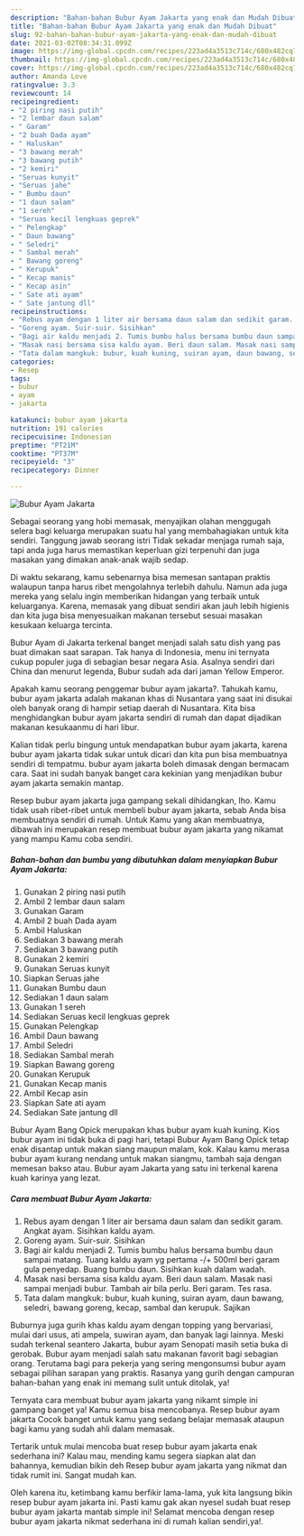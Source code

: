 ```yaml
---
description: "Bahan-bahan Bubur Ayam Jakarta yang enak dan Mudah Dibuat"
title: "Bahan-bahan Bubur Ayam Jakarta yang enak dan Mudah Dibuat"
slug: 92-bahan-bahan-bubur-ayam-jakarta-yang-enak-dan-mudah-dibuat
date: 2021-03-02T08:34:31.099Z
image: https://img-global.cpcdn.com/recipes/223ad4a3513c714c/680x482cq70/bubur-ayam-jakarta-foto-resep-utama.jpg
thumbnail: https://img-global.cpcdn.com/recipes/223ad4a3513c714c/680x482cq70/bubur-ayam-jakarta-foto-resep-utama.jpg
cover: https://img-global.cpcdn.com/recipes/223ad4a3513c714c/680x482cq70/bubur-ayam-jakarta-foto-resep-utama.jpg
author: Amanda Love
ratingvalue: 3.3
reviewcount: 14
recipeingredient:
- "2 piring nasi putih"
- "2 lembar daun salam"
- " Garam"
- "2 buah Dada ayam"
- " Haluskan"
- "3 bawang merah"
- "3 bawang putih"
- "2 kemiri"
- "Seruas kunyit"
- "Seruas jahe"
- " Bumbu daun"
- "1 daun salam"
- "1 sereh"
- "Seruas kecil lengkuas geprek"
- " Pelengkap"
- " Daun bawang"
- " Seledri"
- " Sambal merah"
- " Bawang goreng"
- " Kerupuk"
- " Kecap manis"
- " Kecap asin"
- " Sate ati ayam"
- " Sate jantung dll"
recipeinstructions:
- "Rebus ayam dengan 1 liter air bersama daun salam dan sedikit garam. Angkat ayam. Sisihkan kaldu ayam."
- "Goreng ayam. Suir-suir. Sisihkan"
- "Bagi air kaldu menjadi 2. Tumis bumbu halus bersama bumbu daun sampai matang. Tuang kaldu ayam yg pertama -/+ 500ml beri garam gula penyedap. Buang bumbu daun. Sisihkan kuah dalam wadah."
- "Masak nasi bersama sisa kaldu ayam. Beri daun salam. Masak nasi sampai menjadi bubur. Tambah air bila perlu. Beri garam. Tes rasa."
- "Tata dalam mangkuk: bubur, kuah kuning, suiran ayam, daun bawang, seledri, bawang goreng, kecap, sambal dan kerupuk. Sajikan"
categories:
- Resep
tags:
- bubur
- ayam
- jakarta

katakunci: bubur ayam jakarta 
nutrition: 191 calories
recipecuisine: Indonesian
preptime: "PT21M"
cooktime: "PT37M"
recipeyield: "3"
recipecategory: Dinner

---
```



![Bubur Ayam Jakarta](https://img-global.cpcdn.com/recipes/223ad4a3513c714c/680x482cq70/bubur-ayam-jakarta-foto-resep-utama.jpg)

Sebagai seorang yang hobi memasak, menyajikan olahan menggugah selera bagi keluarga merupakan suatu hal yang membahagiakan untuk kita sendiri. Tanggung jawab seorang istri Tidak sekadar menjaga rumah saja, tapi anda juga harus memastikan keperluan gizi terpenuhi dan juga masakan yang dimakan anak-anak wajib sedap.

Di waktu  sekarang, kamu sebenarnya bisa memesan santapan praktis walaupun tanpa harus ribet mengolahnya terlebih dahulu. Namun ada juga mereka yang selalu ingin memberikan hidangan yang terbaik untuk keluarganya. Karena, memasak yang dibuat sendiri akan jauh lebih higienis dan kita juga bisa menyesuaikan makanan tersebut sesuai masakan kesukaan keluarga tercinta. 

Bubur Ayam di Jakarta terkenal banget menjadi salah satu dish yang pas buat dimakan saat sarapan. Tak hanya di Indonesia, menu ini ternyata cukup populer juga di sebagian besar negara Asia. Asalnya sendiri dari China dan menurut legenda, Bubur sudah ada dari jaman Yellow Emperor.

Apakah kamu seorang penggemar bubur ayam jakarta?. Tahukah kamu, bubur ayam jakarta adalah makanan khas di Nusantara yang saat ini disukai oleh banyak orang di hampir setiap daerah di Nusantara. Kita bisa menghidangkan bubur ayam jakarta sendiri di rumah dan dapat dijadikan makanan kesukaanmu di hari libur.

Kalian tidak perlu bingung untuk mendapatkan bubur ayam jakarta, karena bubur ayam jakarta tidak sukar untuk dicari dan kita pun bisa membuatnya sendiri di tempatmu. bubur ayam jakarta boleh dimasak dengan bermacam cara. Saat ini sudah banyak banget cara kekinian yang menjadikan bubur ayam jakarta semakin mantap.

Resep bubur ayam jakarta juga gampang sekali dihidangkan, lho. Kamu tidak usah ribet-ribet untuk membeli bubur ayam jakarta, sebab Anda bisa membuatnya sendiri di rumah. Untuk Kamu yang akan membuatnya, dibawah ini merupakan resep membuat bubur ayam jakarta yang nikamat yang mampu Kamu coba sendiri.

<!--inarticleads1-->

##### Bahan-bahan dan bumbu yang dibutuhkan dalam menyiapkan Bubur Ayam Jakarta:

1. Gunakan 2 piring nasi putih
1. Ambil 2 lembar daun salam
1. Gunakan  Garam
1. Ambil 2 buah Dada ayam
1. Ambil  Haluskan
1. Sediakan 3 bawang merah
1. Sediakan 3 bawang putih
1. Gunakan 2 kemiri
1. Gunakan Seruas kunyit
1. Siapkan Seruas jahe
1. Gunakan  Bumbu daun
1. Sediakan 1 daun salam
1. Gunakan 1 sereh
1. Sediakan Seruas kecil lengkuas geprek
1. Gunakan  Pelengkap
1. Ambil  Daun bawang
1. Ambil  Seledri
1. Sediakan  Sambal merah
1. Siapkan  Bawang goreng
1. Gunakan  Kerupuk
1. Gunakan  Kecap manis
1. Ambil  Kecap asin
1. Siapkan  Sate ati ayam
1. Sediakan  Sate jantung dll


Bubur Ayam Bang Opick merupakan khas bubur ayam kuah kuning. Kios bubur ayam ini tidak buka di pagi hari, tetapi Bubur Ayam Bang Opick tetap enak disantap untuk makan siang maupun malam, kok. Kalau kamu merasa bubur ayam kurang nendang untuk makan siangmu, tambah saja dengan memesan bakso atau. Bubur ayam Jakarta yang satu ini terkenal karena kuah karinya yang lezat. 

<!--inarticleads2-->

##### Cara membuat Bubur Ayam Jakarta:

1. Rebus ayam dengan 1 liter air bersama daun salam dan sedikit garam. Angkat ayam. Sisihkan kaldu ayam.
1. Goreng ayam. Suir-suir. Sisihkan
1. Bagi air kaldu menjadi 2. Tumis bumbu halus bersama bumbu daun sampai matang. Tuang kaldu ayam yg pertama -/+ 500ml beri garam gula penyedap. Buang bumbu daun. Sisihkan kuah dalam wadah.
1. Masak nasi bersama sisa kaldu ayam. Beri daun salam. Masak nasi sampai menjadi bubur. Tambah air bila perlu. Beri garam. Tes rasa.
1. Tata dalam mangkuk: bubur, kuah kuning, suiran ayam, daun bawang, seledri, bawang goreng, kecap, sambal dan kerupuk. Sajikan


Buburnya juga gurih khas kaldu ayam dengan topping yang bervariasi, mulai dari usus, ati ampela, suwiran ayam, dan banyak lagi lainnya. Meski sudah terkenal seantero Jakarta, bubur ayam Senopati masih setia buka di gerobak. Bubur ayam menjadi salah satu makanan favorit bagi sebagian orang. Terutama bagi para pekerja yang sering mengonsumsi bubur ayam sebagai pilihan sarapan yang praktis. Rasanya yang gurih dengan campuran bahan-bahan yang enak ini memang sulit untuk ditolak, ya! 

Ternyata cara membuat bubur ayam jakarta yang nikamt simple ini gampang banget ya! Kamu semua bisa mencobanya. Resep bubur ayam jakarta Cocok banget untuk kamu yang sedang belajar memasak ataupun bagi kamu yang sudah ahli dalam memasak.

Tertarik untuk mulai mencoba buat resep bubur ayam jakarta enak sederhana ini? Kalau mau, mending kamu segera siapkan alat dan bahannya, kemudian bikin deh Resep bubur ayam jakarta yang nikmat dan tidak rumit ini. Sangat mudah kan. 

Oleh karena itu, ketimbang kamu berfikir lama-lama, yuk kita langsung bikin resep bubur ayam jakarta ini. Pasti kamu gak akan nyesel sudah buat resep bubur ayam jakarta mantab simple ini! Selamat mencoba dengan resep bubur ayam jakarta nikmat sederhana ini di rumah kalian sendiri,ya!.

